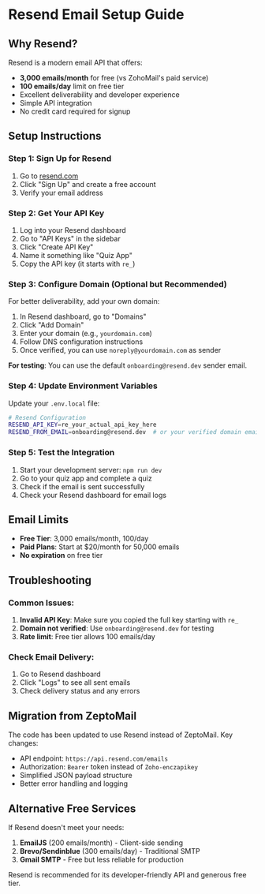 # Resend Email Setup Guide

## Why Resend?

Resend is a modern email API that offers:
- **3,000 emails/month** for free (vs ZohoMail's paid service)
- **100 emails/day** limit on free tier
- Excellent deliverability and developer experience
- Simple API integration
- No credit card required for signup

## Setup Instructions

### Step 1: Sign Up for Resend

1. Go to [resend.com](https://resend.com)
2. Click "Sign Up" and create a free account
3. Verify your email address

### Step 2: Get Your API Key

1. Log into your Resend dashboard
2. Go to "API Keys" in the sidebar
3. Click "Create API Key"
4. Name it something like "Quiz App"
5. Copy the API key (it starts with `re_`)

### Step 3: Configure Domain (Optional but Recommended)

For better deliverability, add your own domain:

1. In Resend dashboard, go to "Domains"
2. Click "Add Domain" 
3. Enter your domain (e.g., `yourdomain.com`)
4. Follow DNS configuration instructions
5. Once verified, you can use `noreply@yourdomain.com` as sender

**For testing**: You can use the default `onboarding@resend.dev` sender email.

### Step 4: Update Environment Variables

Update your `.env.local` file:

```bash
# Resend Configuration
RESEND_API_KEY=re_your_actual_api_key_here
RESEND_FROM_EMAIL=onboarding@resend.dev  # or your verified domain email
```

### Step 5: Test the Integration

1. Start your development server: `npm run dev`
2. Go to your quiz app and complete a quiz
3. Check if the email is sent successfully
4. Check your Resend dashboard for email logs

## Email Limits

- **Free Tier**: 3,000 emails/month, 100/day
- **Paid Plans**: Start at $20/month for 50,000 emails
- **No expiration** on free tier

## Troubleshooting

### Common Issues:

1. **Invalid API Key**: Make sure you copied the full key starting with `re_`
2. **Domain not verified**: Use `onboarding@resend.dev` for testing
3. **Rate limit**: Free tier allows 100 emails/day

### Check Email Delivery:

1. Go to Resend dashboard
2. Click "Logs" to see all sent emails
3. Check delivery status and any errors

## Migration from ZeptoMail

The code has been updated to use Resend instead of ZeptoMail. Key changes:

- API endpoint: `https://api.resend.com/emails`
- Authorization: `Bearer` token instead of `Zoho-enczapikey`
- Simplified JSON payload structure
- Better error handling and logging

## Alternative Free Services

If Resend doesn't meet your needs:

1. **EmailJS** (200 emails/month) - Client-side sending
2. **Brevo/Sendinblue** (300 emails/day) - Traditional SMTP
3. **Gmail SMTP** - Free but less reliable for production

Resend is recommended for its developer-friendly API and generous free tier.
